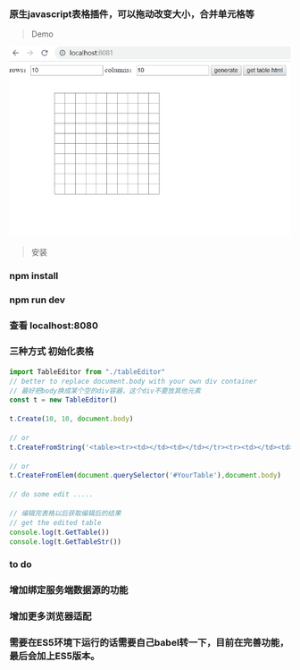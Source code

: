 ### 原生javascript表格插件，可以拖动改变大小，合并单元格等

> Demo  

<img src="src/demo.gif">

> 安装

### npm install  

### npm run dev  

### 查看 localhost:8080

> 
### 三种方式 初始化表格
```javascript
import TableEditor from "./tableEditor"
// better to replace document.body with your own div container
// 最好把body换成某个空的div容器，这个div不要放其他元素
const t = new TableEditor()

t.Create(10, 10, document.body)

// or
t.CreateFromString('<table><tr><td></td><td></td></tr><tr><td></td><td></td></tr></table>',document.body)

// or
t.CreateFromElem(document.querySelector('#YourTable'),document.body)

// do some edit .....

// 编辑完表格以后获取编辑后的结果
// get the edited table
console.log(t.GetTable())
console.log(t.GetTableStr())
```

### to do
### 增加绑定服务端数据源的功能  
### 增加更多浏览器适配  
### 需要在ES5环境下运行的话需要自己babel转一下，目前在完善功能，最后会加上ES5版本。  
